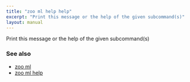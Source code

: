 ```yaml
---
title: "zoo ml help help"
excerpt: "Print this message or the help of the given subcommand(s)"
layout: manual
---
```


Print this message or the help of the given subcommand(s)

### See also

* [zoo ml](./zoo_ml)
* [zoo ml help](./zoo_ml_help)